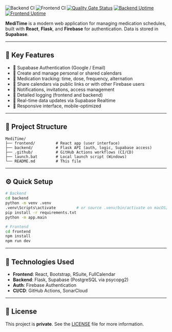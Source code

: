 ![Backend CI](https://github.com/mtx26/medic/actions/workflows/backend-ci.yml/badge.svg)
![Frontend CI](https://github.com/mtx26/medic/actions/workflows/frontend-ci.yml/badge.svg)
[![Quality Gate Status](https://sonarcloud.io/api/project_badges/measure?project=mtx26_medic&metric=alert_status)](https://sonarcloud.io/summary/new_code?id=mtx26_medic)
[![Backend Uptime](https://img.shields.io/uptimerobot/status/m800604412-b3dfcffa4d1ddbcda5043748?label=Backend%20Uptime)](https://stats.uptimerobot.com/grkagF4D8K)
[![Frontend Uptime](https://img.shields.io/uptimerobot/status/m800604510-1a3da771d8926ec5f29f31c3?label=Frontend%20Uptime)](https://stats.uptimerobot.com/grkagF4D8K)



**MediTime** is a modern web application for managing medication schedules, built with **React**, **Flask**, and **Firebase** for authentication. Data is stored in **Supabase**.

---

## 🚀 Key Features

* 🔐 Supabase Authentication (Google / Email)
* 📅 Create and manage personal or shared calendars
* 💊 Medication tracking: time, dose, frequency, alternation
* 🔗 Share calendars via public links or with other Firebase users
* 🔔 Notifications, invitations, access management
* 🧾 Detailed logging (frontend and backend)
* 🔄 Real-time data updates via Supabase Realtime
* 📱 Responsive interface, mobile-optimized

---

## 📁 Project Structure

```
MediTime/
├── frontend/         # React app (user interface)
├── backend/          # Flask API (auth, logic, Supabase access)
├── .github/          # GitHub Actions workflows (CI/CD)
├── launch.bat        # Local launch script (Windows)
└── README.md         # This file
```

---

## ⚙️ Quick Setup

```bash
# Backend
cd backend
python -m venv .venv
.venv\Scripts\activate         # or source .venv/bin/activate on macOS/Linux
pip install -r requirements.txt
python -m app.main

# Frontend
cd frontend
npm install
npm run dev
```

---

## 🧠 Technologies Used

* **Frontend**: React, Bootstrap, RSuite, FullCalendar
* **Backend**: Flask, Supabase (PostgreSQL via psycopg2)
* **Auth**: Firebase Authentication
* **CI/CD**: GitHub Actions, SonarCloud

---

## 📄 License

This project is **private**. See the [LICENSE](./LICENSE) file for more information.
